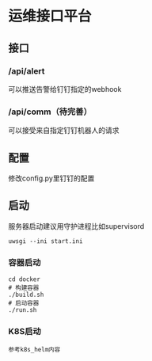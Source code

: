 # 运维接口平台

## 接口
### /api/alert
可以推送告警给钉钉指定的webhook

### /api/comm（待完善）
可以接受来自指定钉钉机器人的请求

## 配置
修改config.py里钉钉的配置

## 启动
服务器启动建议用守护进程比如supervisord

```
uwsgi --ini start.ini 

```

### 容器启动
```
cd docker
# 构建容器
./build.sh
# 启动容器
./run.sh
```

### K8S启动
```
参考k8s_helm内容
```
